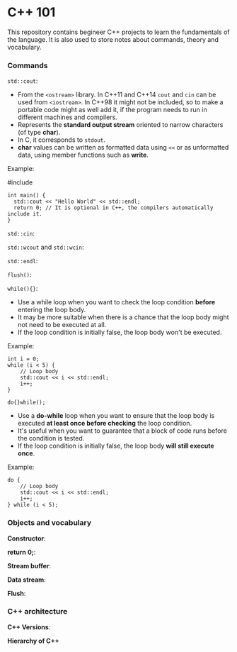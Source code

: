 # C++ 101

This repository contains begineer C++ projects to learn the fundamentals of the language. It is also used to store notes about commands, theory and vocabulary.

### Commands

`std::cout`: 

- From the `<ostream>` library. In C++11 and C++14 `cout` and `cin` can be used from `<iostream>`. In C++98 it might not be included, so to make a portable code might as well add it, if the program needs to run in different machines and compilers.
- Represents the **standard output stream** oriented to narrow characters (of type **char**).
- In C, it corresponds to `stdout`.
- **char** values can be written as formatted data using `<<` or as unformatted data, using member functions such as **write**.

Example:

#include <iostream>
```
int main() {
  std::cout << "Hello World" << std::endl;
  return 0; // It is optional in C++, the compilers automatically include it.
}
```

`std::cin`:

`std::wcout` and `std::wcin`:

`std::endl`:

`flush()`:

`while(){}`:

- Use a while loop when you want to check the loop condition **before** entering the loop body.
- It may be more suitable when there is a chance that the loop body might not need to be executed at all.
- If the loop condition is initially false, the loop body won't be executed.

Example:
```
int i = 0;
while (i < 5) {
    // Loop body
    std::cout << i << std::endl;
    i++;
}
```

  `do{}while();`

- Use a **do-while** loop when you want to ensure that the loop body is executed **at least once before checking** the loop condition.
- It's useful when you want to guarantee that a block of code runs before the condition is tested.
- If the loop condition is initially false, the loop body **will still execute once**.

Example:

```int i = 0;
do {
    // Loop body
    std::cout << i << std::endl;
    i++;
} while (i < 5);
```


### Objects and vocabulary

**Constructor**:

**return 0;**:

**Stream buffer**:

**Data stream**:

**Flush**:

### C++ architecture

**C++ Versions**:

**Hierarchy of C++**
